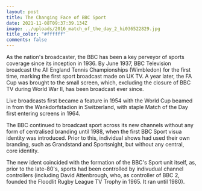 ```yaml
---
layout: post
title: The Changing Face of BBC Sport
date: 2021-11-08T09:37:39.134Z
image: ../uploads/2016_match_of_the_day_2_hi036522829.jpg
title_color: "#ffffff"
comments: false
---
```

As the nation's broadcaster, the BBC has been a key perveyor of sports coverage since its inception in 1936. By June 1937, BBC Television broadcast the All England Tennis Championships (Wimbledon) for the first time, marking the first sport broadcast made on UK TV. A year later, the FA Cup was brought to the small screen, which, excluding the closure of BBC TV during World War II, has been broadcast ever since.

Live broadcasts first became a feature in 1954 with the World Cup beamed in from the Wankdorfstadion in Switzerland, with staple Match of the Day first entering screens in 1964.

The BBC continued to broadcast sport across its new channels without any form of centralised branding until 1988, when the first BBC Sport visua identity was introduced. Prior to this, individual shows had used their own branding, such as Grandstand and Sportsnight, but without any central, core identity. 

The new ident coincided with the formation of the BBC's Sport unit itself, as, prior to the late-80's, sports had been controlled by indivudual channel controllers (including David Attenbrough, who, as controller of BBC 2, founded the Floodlit Rugby League TV Trophy in 1965. It ran until 1980).